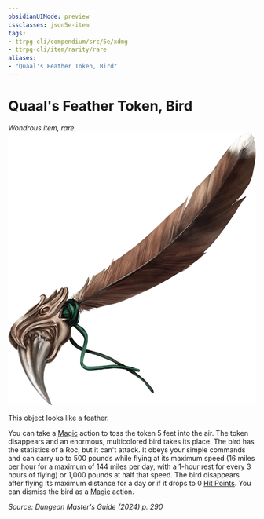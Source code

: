 ```yaml
---
obsidianUIMode: preview
cssclasses: json5e-item
tags:
- ttrpg-cli/compendium/src/5e/xdmg
- ttrpg-cli/item/rarity/rare
aliases: 
- "Quaal's Feather Token, Bird"
---
```

# Quaal's Feather Token, Bird
*Wondrous item, rare*  
![](Misc%20Files/CLI/compendium/items/img/quaals-feather-token-bird.webp#right)


This object looks like a feather.

You can take a [Magic](Misc%20Files/CLI/rules/actions.md#Magic) action to toss the token 5 feet into the air. The token disappears and an enormous, multicolored bird takes its place. The bird has the statistics of a Roc, but it can't attack. It obeys your simple commands and can carry up to 500 pounds while flying at its maximum speed (16 miles per hour for a maximum of 144 miles per day, with a 1-hour rest for every 3 hours of flying) or 1,000 pounds at half that speed. The bird disappears after flying its maximum distance for a day or if it drops to 0 [Hit Points](Misc%20Files/CLI/rules/variant-rules/hit-points-xphb.md). You can dismiss the bird as a [Magic](Misc%20Files/CLI/rules/actions.md#Magic) action.

*Source: Dungeon Master's Guide (2024) p. 290*